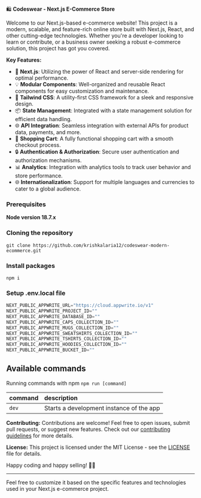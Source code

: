 🛍️ **Codeswear - Next.js E-Commerce Store**

Welcome to our Next.js-based e-commerce website! This project is a modern, scalable, and feature-rich online store built with Next.js, React, and other cutting-edge technologies. Whether you're a developer looking to learn or contribute, or a business owner seeking a robust e-commerce solution, this project has got you covered.

**Key Features:**
- 🚀 **Next.js**: Utilizing the power of React and server-side rendering for optimal performance.
- 💡 **Modular Components**: Well-organized and reusable React components for easy customization and maintenance.
- 🎨 **Tailwind CSS**: A utility-first CSS framework for a sleek and responsive design.
- 📦 **State Management**: Integrated with a state management solution for efficient data handling.
- 🌐 **API Integration**: Seamless integration with external APIs for product data, payments, and more.
- 🛒 **Shopping Cart**: A fully functional shopping cart with a smooth checkout process.
- 🔒 **Authentication & Authorization**: Secure user authentication and authorization mechanisms.
- 📊 **Analytics**: Integration with analytics tools to track user behavior and store performance.
- 🌐 **Internationalization**: Support for multiple languages and currencies to cater to a global audience.

### Prerequisites

**Node version 18.7.x**

### Cloning the repository

```shell
git clone https://github.com/krishkalaria12/codeswear-modern-ecommerce.git
```

### Install packages

```shell
npm i
```

### Setup .env.local file

```js
NEXT_PUBLIC_APPWRITE_URL="https://cloud.appwrite.io/v1"
NEXT_PUBLIC_APPWRITE_PROJECT_ID=""
NEXT_PUBLIC_APPWRITE_DATABASE_ID=""
NEXT_PUBLIC_APPWRITE_CAPS_COLLECTION_ID=""
NEXT_PUBLIC_APPWRITE_MUGS_COLLECTION_ID=""
NEXT_PUBLIC_APPWRITE_SWEATSHIRTS_COLLECTION_ID=""
NEXT_PUBLIC_APPWRITE_TSHIRTS_COLLECTION_ID=""
NEXT_PUBLIC_APPWRITE_HOODIES_COLLECTION_ID=""
NEXT_PUBLIC_APPWRITE_BUCKET_ID=""
```

## Available commands

Running commands with npm `npm run [command]`

| command         | description                              |
| :-------------- | :--------------------------------------- |
| `dev`           | Starts a development instance of the app |

**Contributing:**
Contributions are welcome! Feel free to open issues, submit pull requests, or suggest new features. Check out our [contributing guidelines](CONTRIBUTING.md) for more details.

**License:**
This project is licensed under the MIT License - see the [LICENSE](LICENSE) file for details.

Happy coding and happy selling! 🚀🛒

---

Feel free to customize it based on the specific features and technologies used in your Next.js e-commerce project.

